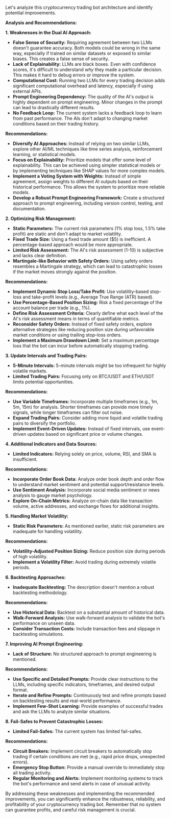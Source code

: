 Let's analyze this cryptocurrency trading bot architecture and identify potential improvements.

**Analysis and Recommendations:**

**1. Weaknesses in the Dual AI Approach:**

*   **False Sense of Security:** Requiring agreement between two LLMs doesn't guarantee accuracy. Both models could be wrong in the same way, especially if trained on similar datasets or exposed to similar biases. This creates a false sense of security.
*   **Lack of Explainability:** LLMs are black boxes. Even with confidence scores, it's difficult to understand *why* they made a particular decision. This makes it hard to debug errors or improve the system.
*   **Computational Cost:** Running two LLMs for every trading decision adds significant computational overhead and latency, especially if using external APIs.
*   **Prompt Engineering Dependency:** The quality of the AI's output is highly dependent on prompt engineering. Minor changes in the prompt can lead to drastically different results.
*   **No Feedback Loop:** The current system lacks a feedback loop to learn from past performance. The AIs don't adapt to changing market conditions based on their trading history.

**Recommendations:**

*   **Diversify AI Approaches:** Instead of relying on two similar LLMs, explore other AI/ML techniques like time series analysis, reinforcement learning, or statistical models.
*   **Focus on Explainability:** Prioritize models that offer some level of explainability. This can be achieved using simpler statistical models or by implementing techniques like SHAP values for more complex models.
*   **Implement a Voting System with Weights:** Instead of simple agreement, assign weights to different AI outputs based on their historical performance. This allows the system to prioritize more reliable models.
*   **Develop a Robust Prompt Engineering Framework:** Create a structured approach to prompt engineering, including version control, testing, and documentation.

**2. Optimizing Risk Management:**

*   **Static Parameters:** The current risk parameters (1% stop loss, 1.5% take profit) are static and don't adapt to market volatility.
*   **Fixed Trade Size:** Using a fixed trade amount ($5) is inefficient. A percentage-based approach would be more appropriate.
*   **Limited Risk Assessment:** The AI's risk assessment (1-10) is subjective and lacks clear definition.
*   **Martingale-like Behavior with Safety Orders:** Using safety orders resembles a Martingale strategy, which can lead to catastrophic losses if the market moves strongly against the position.

**Recommendations:**

*   **Implement Dynamic Stop Loss/Take Profit:** Use volatility-based stop-loss and take-profit levels (e.g., Average True Range (ATR) based).
*   **Use Percentage-Based Position Sizing:** Risk a fixed percentage of the account balance per trade (e.g., 1%).
*   **Define Risk Assessment Criteria:** Clearly define what each level of the AI's risk assessment means in terms of quantifiable metrics.
*   **Reconsider Safety Orders:** Instead of fixed safety orders, explore alternative strategies like reducing position size during unfavorable market conditions or using trailing stop-loss orders.
*   **Implement a Maximum Drawdown Limit:** Set a maximum percentage loss that the bot can incur before automatically stopping trading.

**3. Update Intervals and Trading Pairs:**

*   **5-Minute Intervals:** 5-minute intervals might be too infrequent for highly volatile markets.
*   **Limited Trading Pairs:** Focusing only on BTC/USDT and ETH/USDT limits potential opportunities.

**Recommendations:**

*   **Use Variable Timeframes:** Incorporate multiple timeframes (e.g., 1m, 5m, 15m) for analysis. Shorter timeframes can provide more timely signals, while longer timeframes can filter out noise.
*   **Expand Trading Pairs:** Consider adding more liquid and volatile trading pairs to diversify the portfolio.
*   **Implement Event-Driven Updates:** Instead of fixed intervals, use event-driven updates based on significant price or volume changes.

**4. Additional Indicators and Data Sources:**

*   **Limited Indicators:** Relying solely on price, volume, RSI, and SMA is insufficient.

**Recommendations:**

*   **Incorporate Order Book Data:** Analyze order book depth and order flow to understand market sentiment and potential support/resistance levels.
*   **Use Sentiment Analysis:** Incorporate social media sentiment or news analysis to gauge market psychology.
*   **Explore On-Chain Metrics:** Analyze on-chain data like transaction volume, active addresses, and exchange flows for additional insights.

**5. Handling Market Volatility:**

*   **Static Risk Parameters:** As mentioned earlier, static risk parameters are inadequate for handling volatility.

**Recommendations:**

*   **Volatility-Adjusted Position Sizing:** Reduce position size during periods of high volatility.
*   **Implement a Volatility Filter:** Avoid trading during extremely volatile periods.

**6. Backtesting Approaches:**

*   **Inadequate Backtesting:** The description doesn't mention a robust backtesting methodology.

**Recommendations:**

*   **Use Historical Data:** Backtest on a substantial amount of historical data.
*   **Walk-Forward Analysis:** Use walk-forward analysis to validate the bot's performance on unseen data.
*   **Consider Transaction Costs:** Include transaction fees and slippage in backtesting simulations.

**7. Improving AI Prompt Engineering:**

*   **Lack of Structure:** No structured approach to prompt engineering is mentioned.

**Recommendations:**

*   **Use Specific and Detailed Prompts:** Provide clear instructions to the LLMs, including specific indicators, timeframes, and desired output format.
*   **Iterate and Refine Prompts:** Continuously test and refine prompts based on backtesting results and real-world performance.
*   **Implement Few-Shot Learning:** Provide examples of successful trades and ask the LLMs to analyze similar situations.

**8. Fail-Safes to Prevent Catastrophic Losses:**

*   **Limited Fail-Safes:** The current system has limited fail-safes.

**Recommendations:**

*   **Circuit Breakers:** Implement circuit breakers to automatically stop trading if certain conditions are met (e.g., rapid price drops, unexpected errors).
*   **Emergency Stop Button:** Provide a manual override to immediately stop all trading activity.
*   **Regular Monitoring and Alerts:** Implement monitoring systems to track the bot's performance and send alerts in case of unusual activity.

By addressing these weaknesses and implementing the recommended improvements, you can significantly enhance the robustness, reliability, and profitability of your cryptocurrency trading bot. Remember that no system can guarantee profits, and careful risk management is crucial.
